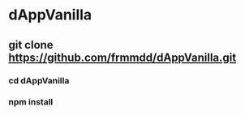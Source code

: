 # dAppVanilla
## git clone https://github.com/frmmdd/dAppVanilla.git
### cd dAppVanilla
### npm install
